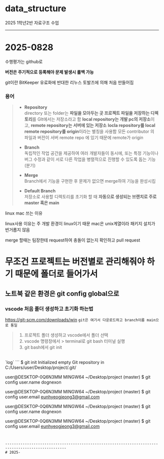 # data_structure
2025 1학년2반 자료구조 수업

--------------------------------------------------------------------------------------------------
# 2025-0828
수행평가는 github로

**버전은 주기적으로 등록해야 문제 발생시 롤백 가능**

git이란 BitKeeper 유료화에 반대한 리누스 토발즈에 의해 처음 만들어짐

### 용어
> - **Repository** 
>   <br>
>   directory 또는 folder는
>   **파일을 모아두는 곳 프로젝트 파일을 저장하는 디렉토리**를 GIt에서는 저장소라고 함
>   **local repository는 개발 pc의 저장소**이고, **remote repository는 서버에 있는 저장소**
>   **locla repository를 local remote repository를 origin**이라는 별칭을 사용함
>   모든 contributor 의 파일과 버전이 서버 remote repo 에 있기 때문에
>   remote가 origin
> 
> 
> - **Branch**
>   <br>
>   독립적인 작업 공간을 제공하여 여러 개발자들이 동시에, 또는 특정 기능이나 버그 수정과 같이 서로 다른 작업을 병렬적으로 진행할 수 있도록 돕는 기능 (분기)
> 
> - **Merge**
>   <br>
>   Branch에서 기능을 구현한 후 문제가 없으면 merge하여 기능을 완성시킴
> 
> - **Default Branch**
>   <br>
>   저장소로 사용할 디렉토리를 초기화 할 때 **자동으로 생성되는 브랜치로 주로 master 혹은 main**

linux mac 쓰는 이유

linux사용 이유는 주 개발 환경이 linux이기 때문
mac은 unix계열이라 패키지 설치가 번거롭지 않음


merge 할때는 팀장한테 request하여 충돌이 없는지 확인하고 pull request 




# 무조건 프로젝트는 버전별로 관리해줘야 하기 때문에 폴더로 들어가서 


노트북 같은 환경은 git config global으로
---------------------------------------------------------
### vscode 처음 폴더 생성하고 초기화 하는법
https://git-scm.com/downloads/win
`git은 여기서 다운로드하고 branch이름 main으로 통일`
> 1. 프로젝트 폴더 생성하고 vscode에서 폴더 선택
> 2. vscode 명령창에서 \> terminal로 git bash 터미널 실행
> 3. git bash에서 git init
<br>
`log`
```
$ git init
Initialized empty Git repository in C:/Users/user/Desktop/project/.git/

user@DESKTOP-0Q6N3MM MINGW64 ~/Desktop/project (master)
$ git config user.name dognexon

user@DESKTOP-0Q6N3MM MINGW64 ~/Desktop/project (master)
$ git config user.email eunhyeogjeong3@gmail.com

user@DESKTOP-0Q6N3MM MINGW64 ~/Desktop/project (master)
$ git config user.name
dognexon

user@DESKTOP-0Q6N3MM MINGW64 ~/Desktop/project (master)
$ git config user.email
eunhyeogjeong3@gmail.com
```


--------------------------------------------------------------------------------------------------
# 2025-

